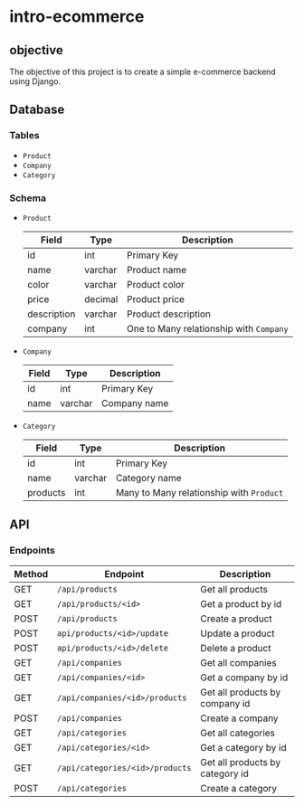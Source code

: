 # intro-ecommerce

## objective

The objective of this project is to create a simple e-commerce backend using Django.

## Database

### Tables

- `Product`
- `Company`
- `Category`

### Schema

- `Product`

    | Field | Type | Description |
    | --- | --- | --- |
    | id | int | Primary Key |
    | name | varchar | Product name |
    | color | varchar | Product color |
    | price | decimal | Product price |
    | description | varchar | Product description |
    | company | int | One to Many relationship with `Company` |

- `Company`

    | Field | Type | Description |
    | --- | --- | --- |
    | id | int | Primary Key |
    | name | varchar | Company name |

- `Category`

    | Field | Type | Description |
    | --- | --- | --- |
    | id | int | Primary Key |
    | name | varchar | Category name |
    | products | int | Many to Many relationship with `Product` |

## API

### Endpoints

| Method | Endpoint | Description |
| --- | --- | --- |
| GET | `/api/products` | Get all products |
| GET | `/api/products/<id>` | Get a product by id |
| POST | `/api/products` | Create a product |
| POST | `api/products/<id>/update` | Update a product |
| POST | `api/products/<id>/delete` | Delete a product |
| GET | `/api/companies` | Get all companies |
| GET | `/api/companies/<id>` | Get a company by id |
| GET | `/api/companies/<id>/products` | Get all products by company id |
| POST | `/api/companies` | Create a company |
| GET | `/api/categories` | Get all categories |
| GET | `/api/categories/<id>` | Get a category by id |
| GET | `/api/categories/<id>/products` | Get all products by category id |
| POST | `/api/categories` | Create a category |
